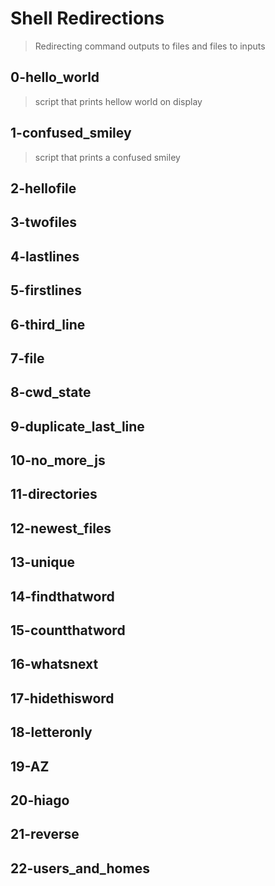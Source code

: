 # Shell Redirections
> Redirecting command outputs to files and files to inputs

## 0-hello_world
> script that prints hellow world on display

## 1-confused_smiley
> script that prints a confused smiley

## 2-hellofile
## 3-twofiles
## 4-lastlines
## 5-firstlines
## 6-third_line
## 7-file
## 8-cwd_state
## 9-duplicate_last_line
## 10-no_more_js
## 11-directories
## 12-newest_files
## 13-unique
## 14-findthatword
## 15-countthatword
## 16-whatsnext
## 17-hidethisword
## 18-letteronly
## 19-AZ
## 20-hiago
## 21-reverse
## 22-users_and_homes